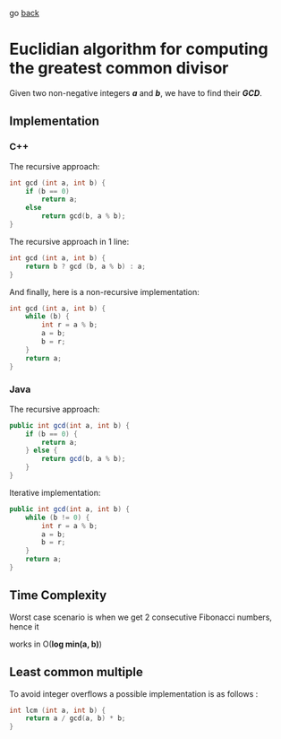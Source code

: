 go [back](ALGEBRA-MENU.md)
# __Euclidian algorithm for computing the greatest common divisor__

Given two non-negative integers *__a__* and *__b__*, we have to find their *__GCD__*. 

## __Implementation__

### C++

The recursive approach:
```c++
int gcd (int a, int b) {
    if (b == 0)
        return a;
    else
        return gcd(b, a % b);
}
```
The recursive approach in 1 line:
```c++
int gcd (int a, int b) {
    return b ? gcd (b, a % b) : a;
}
```
And finally, here is a non-recursive implementation:

``` c++
int gcd (int a, int b) {
    while (b) {
        int r = a % b;
        a = b;
        b = r;
    }
    return a;
}
```

### Java

The recursive approach:

```java
public int gcd(int a, int b) {
    if (b == 0) {
        return a;
    } else {
        return gcd(b, a % b);
    }
}
```

Iterative implementation: 

```java 
public int gcd(int a, int b) {
    while (b != 0) {
        int r = a % b;
        a = b;
        b = r;
    }
    return a;
}
```


## __Time Complexity__

Worst case scenario is when we get 2 consecutive Fibonacci numbers, hence it 

works in O(**log min(a, b)**)

## __Least common multiple__

To avoid integer overflows a possible implementation is as follows :

``` c++
int lcm (int a, int b) {
    return a / gcd(a, b) * b;
}
```